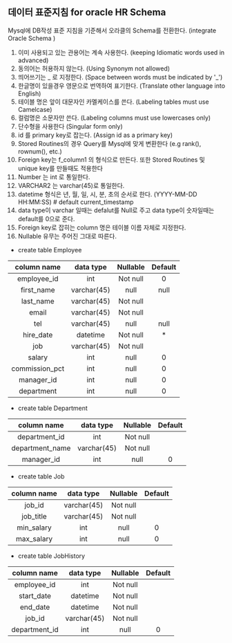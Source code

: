 ## 데이터 표준지침 for oracle HR Schema

Mysql에 DB작성 표준 지침을 기준해서 오라클의 Schema를 전환한다.
(integrate Oracle Schema  )

1. 이미 사용되고 있는 관용어는 계속 사용한다. (keeping Idiomatic words used in advanced)
2. 동의어는 허용하지 않는다. (Using Synonym not allowed)
3. 띄어쓰기는 _ 로 지정한다. (Space between words must be indicated by '_')
4. 한글명이 있을경우 영문으로 번역하여 표기한다. (Translate other language into English)
5. 테이블 명은 앞이 대문자인 카멜케이스를 쓴다. (Labeling tables must use Camelcase)
6. 컬럼명은 소문자만 쓴다. (Labeling columns must use lowercases only)
7. 단수형을 사용한다 (Singular form only)
8. id 를 primary key로 잡는다. (Assign id as a primary key) 
9. Stored Routines의 경우 Query를 Mysql에 맞게 변환한다 (e.g rank(), rownum(), etc.)
10. Foreign key는 f_column1 의 형식으로 만든다. 또한 Stored Routines 및 unique key를 만들때도 적용한다
11. Number 는 int 로 통일한다.
12. VARCHAR2 는 varchar(45)로 통일한다.
13. datetime 형식은 년, 월, 일, 시, 분, 초의 순서로 한다. (YYYY-MM-DD HH:MM:SS) # default current_timestamp
14. data type이 varchar 일때는 defalut를 Null로 주고 data type이 숫자일때는 default를 0으로 준다.
15. Foreign key로 잡히는 column 명은 테이블 이름 자체로 지정한다.
16. Nullable 유무는 주어진 그대로 따른다.

- create table Employee

| column name  | data type  | Nullable | Default|
|:------------:|:----------:|:--------:|:------:|
|  employee_id |    int     | Not null |   0    |
|  first_name  | varchar(45)|   null   |  null  |
|  last_name   | varchar(45)| Not null |        |
|    email     | varchar(45)| Not null |        |
|     tel      | varchar(45)|   null   |  null  |
|  hire_date   |   datetime | Not null |   *    |
|     job      | varchar(45)| Not null |        |
|    salary    |     int    |   null   |   0    |
|commission_pct|     int    |   null   |   0    |
|  manager_id  |     int    |   null   |   0    |
|  department  |     int    |   null   |   0    |

- create table Department

|   column name  | data type  | Nullable | Default|
|:--------------:|:----------:|:--------:|:------:|
|department_id   |    int     | Not null |        |
|department_name | varchar(45)| Not null |        |
|  manager_id    |     int    |   null   |    0   |

- create table Job

|   column name  | data type  | Nullable | Default|
|:--------------:|:----------:|:--------:|:------:|
|    job_id      | varchar(45)| Not null |        |
|   job_title    | varchar(45)| Not null |        |
|   min_salary   |     int    |   null   |    0   |
|   max_salary   |     int    |   null   |    0   |


- create table JobHistory

|   column name | data type  | Nullable | Default|
|:-------------:|:----------:|:--------:|:------:|
|   employee_id |     int    | Not null |        |
|   start_date  |  datetime  | Not null |        |
|    end_date   |   datetime | Not null |        |
|    job_id     | varchar(45)| Not null |        |
| department_id |     int    |   null   |    0   |

